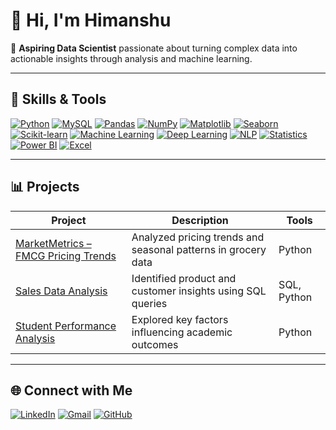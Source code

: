 # 👋 Hi, I'm Himanshu

🎯 **Aspiring Data Scientist** passionate about turning complex data into actionable insights through analysis and machine learning.

---

## 🧠 Skills & Tools  

[![Python](https://img.shields.io/badge/Python-3776AB?style=for-the-badge&logo=python&logoColor=white)](https://www.python.org)
[![MySQL](https://img.shields.io/badge/MySQL-4479A1?style=for-the-badge&logo=mysql&logoColor=white)](https://www.mysql.com/)
[![Pandas](https://img.shields.io/badge/Pandas-150458?style=for-the-badge&logo=pandas&logoColor=white)](https://pandas.pydata.org/)
[![NumPy](https://img.shields.io/badge/NumPy-013243?style=for-the-badge&logo=numpy&logoColor=white)](https://numpy.org/)
[![Matplotlib](https://img.shields.io/badge/Matplotlib-11557c?style=for-the-badge&logo=plotly&logoColor=white)](https://matplotlib.org/)
[![Seaborn](https://img.shields.io/badge/Seaborn-9A9A9A?style=for-the-badge)](https://seaborn.pydata.org/)
[![Scikit-learn](https://img.shields.io/badge/Scikit--learn-F7931E?style=for-the-badge&logo=scikit-learn&logoColor=white)](https://scikit-learn.org/)
[![Machine Learning](https://img.shields.io/badge/Machine%20Learning-102230?style=for-the-badge&logo=tensorflow&logoColor=white)](https://www.tensorflow.org/)
[![Deep Learning](https://img.shields.io/badge/Deep%20Learning-FF6F00?style=for-the-badge&logo=keras&logoColor=white)](https://keras.io/)
[![NLP](https://img.shields.io/badge/NLP-4B8BBE?style=for-the-badge)](https://en.wikipedia.org/wiki/Natural_language_processing)
[![Statistics](https://img.shields.io/badge/Statistics-FFC107?style=for-the-badge)](https://en.wikipedia.org/wiki/Statistics)
[![Power BI](https://img.shields.io/badge/Power%20BI-F2C811?style=for-the-badge&logo=power-bi&logoColor=black)](https://powerbi.microsoft.com/)
[![Excel](https://img.shields.io/badge/Excel-217346?style=for-the-badge&logo=microsoft-excel&logoColor=white)](https://www.microsoft.com/en/microsoft-365/excel)

---

## 📊 Projects
| Project | Description | Tools |
|----------|--------------|-------|
| [MarketMetrics – FMCG Pricing Trends](#) | Analyzed pricing trends and seasonal patterns in grocery data | Python |
| [Sales Data Analysis](#) | Identified product and customer insights using SQL queries | SQL, Python |
| [Student Performance Analysis](#) | Explored key factors influencing academic outcomes | Python |

---
## 🌐 Connect with Me  

[![LinkedIn](https://img.shields.io/badge/LinkedIn-0077B5?style=for-the-badge&logo=linkedin&logoColor=white)](https://www.linkedin.com/in/himanshu-sharma-275255219/)
[![Gmail](https://img.shields.io/badge/Gmail-D14836?style=for-the-badge&logo=gmail&logoColor=white)](mailto:himanshusharma64434@gmail.com)
[![GitHub](https://img.shields.io/badge/GitHub-181717?style=for-the-badge&logo=github&logoColor=white)](https://github.com/Himanshu4820/Himanshu4820)


